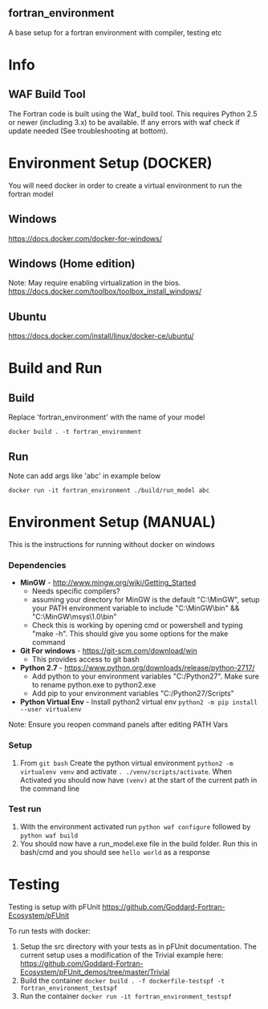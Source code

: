 **fortran_environment**
-----------------------

A base setup for a fortran environment with compiler, testing etc


# Info
## WAF Build Tool
The Fortran code is built using the Waf\_ build tool. This requires
Python 2.5 or newer (including 3.x) to be available. If any errors with
waf check if update needed (See troubleshooting at bottom). 

# Environment Setup (DOCKER)
You will need docker in order to create a virtual environment to run the fortran model

## Windows 
https://docs.docker.com/docker-for-windows/

## Windows (Home edition)
Note: May require enabling virtualization in the bios.
https://docs.docker.com/toolbox/toolbox_install_windows/

## Ubuntu
https://docs.docker.com/install/linux/docker-ce/ubuntu/

# Build and Run

## Build

Replace 'fortran_environment' with the name of your model
```
docker build . -t fortran_environment
```

## Run
Note can add args like 'abc' in example below
```
docker run -it fortran_environment ./build/run_model abc
```

# Environment Setup (MANUAL)
This is the instructions for running without docker on windows

### Dependencies
- **MinGW** - http://www.mingw.org/wiki/Getting_Started
  - Needs specific compilers?
  - assuming your directory for MinGW is the default "C:\MinGW", setup your PATH environment variable to include "C:\MinGW\bin"  && "C:\MinGW\msys\1.0\bin"
  - Check this is working by opening cmd or powershell and typing "make -h". This should give you some options for the make command
- **Git For windows** - https://git-scm.com/download/win
  - This provides access to git bash
- **Python 2.7** - https://www.python.org/downloads/release/python-2717/
  - Add python to your environment variables "C:/Python27". Make sure to rename python.exe to python2.exe
  - Add pip to your environment variables "C:/Python27/Scripts"
- **Python Virtual Env** - Install python2 virtual env `python2 -m pip install --user virtualenv`

Note: Ensure you reopen command panels after editing PATH Vars

### Setup
1. From `git bash` Create the python virtual environment `python2 -m virtualenv venv` and activate `. ./venv/scripts/activate`. When Activated you should now have `(venv)` at the start of the current path in the command line

### Test run
1. With the environment activated run `python waf configure` followed by `python waf build`
2. You should now have a run_model.exe file in the build folder. Run this in bash/cmd and you should see `hello world` as a response 

# Testing
Testing is setup with pFUnit https://github.com/Goddard-Fortran-Ecosystem/pFUnit

To run tests with docker:
1. Setup the src directory with your tests as in pFUnit documentation. The current setup uses a modification of the Trivial example here: https://github.com/Goddard-Fortran-Ecosystem/pFUnit_demos/tree/master/Trivial
2. Build the container `docker build . -f dockerfile-testspf -t fortran_environment_testspf`
3. Run the container `docker run -it fortran_environment_testspf`